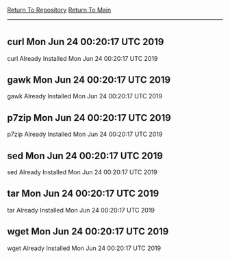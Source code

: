 [Return To Repository](https://github.com/deathbybandaid/piholeparser/)
[Return To Main](https://github.com/deathbybandaid/piholeparser/blob/master/RecentRunLogs/Mainlog.md)
____________________________________
# 
## curl Mon Jun 24 00:20:17 UTC 2019
curl Already Installed Mon Jun 24 00:20:17 UTC 2019
## gawk Mon Jun 24 00:20:17 UTC 2019
gawk Already Installed Mon Jun 24 00:20:17 UTC 2019
## p7zip Mon Jun 24 00:20:17 UTC 2019
p7zip Already Installed Mon Jun 24 00:20:17 UTC 2019
## sed Mon Jun 24 00:20:17 UTC 2019
sed Already Installed Mon Jun 24 00:20:17 UTC 2019
## tar Mon Jun 24 00:20:17 UTC 2019
tar Already Installed Mon Jun 24 00:20:17 UTC 2019
## wget Mon Jun 24 00:20:17 UTC 2019
wget Already Installed Mon Jun 24 00:20:17 UTC 2019

